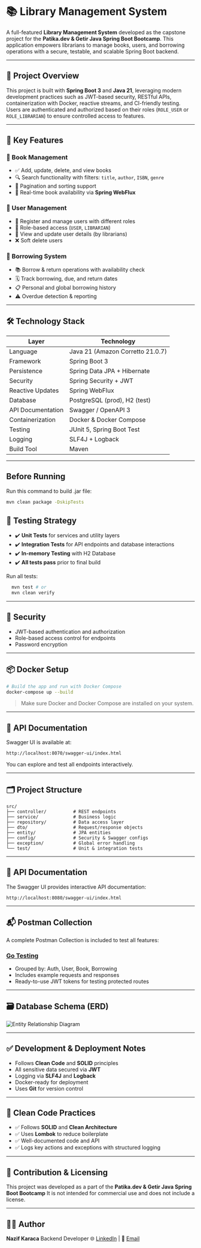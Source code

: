 # 📚 Library Management System

A full-featured **Library Management System** developed as the capstone project for the **Patika.dev & Getir Java Spring Boot Bootcamp**. This application empowers librarians to manage books, users, and borrowing operations with a secure, testable, and scalable Spring Boot backend.

---

## 🧭 Project Overview

This project is built with **Spring Boot 3** and **Java 21**, leveraging modern development practices such as JWT-based security, RESTful APIs, containerization with Docker, reactive streams, and CI-friendly testing. Users are authenticated and authorized based on their roles (`ROLE_USER` or `ROLE_LIBRARIAN`) to ensure controlled access to features.

---

## 🎯 Key Features

### 📕 Book Management
- ✅ Add, update, delete, and view books
- 🔍 Search functionality with filters: `title`, `author`, `ISBN`, `genre`
- 📄 Pagination and sorting support
- 🔄 Real-time book availability via **Spring WebFlux**

### 👤 User Management
- 👥 Register and manage users with different roles
- 🔐 Role-based access (`USER`, `LIBRARIAN`)
- 🧾 View and update user details (by librarians)
- ❌ Soft delete users

### 🔄 Borrowing System
- 📚 Borrow & return operations with availability check
- 🗓️ Track borrowing, due, and return dates
- 📋 Personal and global borrowing history
- ⚠️ Overdue detection & reporting

---

## 🛠️ Technology Stack

| Layer              | Technology                       |
|-------------------|-----------------------------------|
| Language           | Java 21 (Amazon Corretto 21.0.7)                         |
| Framework          | Spring Boot 3                    |
| Persistence        | Spring Data JPA + Hibernate      |
| Security           | Spring Security + JWT            |
| Reactive Updates   | Spring WebFlux                   |
| Database           | PostgreSQL (prod), H2 (test)     |
| API Documentation  | Swagger / OpenAPI 3              |
| Containerization   | Docker & Docker Compose          |
| Testing            | JUnit 5, Spring Boot Test         |
| Logging            | SLF4J + Logback                  |
| Build Tool         | Maven                            |

---

## Before Running

Run this command to build .jar file:
```bash
mvn clean package -DskipTests 
```


## 🧪 Testing Strategy

- ✔️ **Unit Tests** for services and utility layers
- ✔️ **Integration Tests** for API endpoints and database interactions
- ✔️ **In-memory Testing** with H2 Database
- ✔️ **All tests pass** prior to final build

Run all tests:
```bash
  mvn test # or
  mvn clean verify
```
---

## 🔐 Security

- JWT-based authentication and authorization
- Role-based access control for endpoints
- Password encryption

---

## 📦 Docker Setup

```bash
# Build the app and run with Docker Compose
docker-compose up --build
````

> Make sure Docker and Docker Compose are installed on your system.

---

## 📡 API Documentation

Swagger UI is available at:

```
http://localhost:8070/swagger-ui/index.html
```

You can explore and test all endpoints interactively.

---

## 🗂️ Project Structure

```
src/
├── controller/          # REST endpoints
├── service/             # Business logic
├── repository/          # Data access layer
├── dto/                 # Request/response objects
├── entity/              # JPA entities
├── config/              # Security & Swagger configs
├── exception/           # Global error handling
└── test/                # Unit & integration tests
```

---

## 📑 API Documentation

The Swagger UI provides interactive API documentation:
```
http://localhost:8080/swagger-ui/index.html
````

---

## 📬 Postman Collection

A complete Postman Collection is included to test all features: <h3><a href="https://postman.co/workspace/Personal-Workspace~df22195b-a6bf-4bb0-8f17-2502150396c2/collection/35081217-2e7edf5a-ccfd-4666-8b56-a3d826bb14bd?action=share&creator=35081217&active-environment=35081217-fc0abc9e-3263-4c57-9621-4ff61e38a93e">Go Testing</a></h3>

* Grouped by: Auth, User, Book, Borrowing
* Includes example requests and responses
* Ready-to-use JWT tokens for testing protected routes

---

## 🗃️ Database Schema (ERD)

![Entity Relationship Diagram](https://github.com/user-attachments/assets/55a993a1-ce77-4d19-8ecc-1aedab0a03c1)

---

## ✅ Development & Deployment Notes

* Follows **Clean Code** and **SOLID** principles
* All sensitive data secured via **JWT**
* Logging via **SLF4J** and **Logback**
* Docker-ready for deployment
* Uses **Git** for version control

---

## 🧹 Clean Code Practices

* ✅ Follows **SOLID** and **Clean Architecture**
* ✅ Uses **Lombok** to reduce boilerplate
* ✅ Well-documented code and API
* ✅ Logs key actions and exceptions with structured logging

---

## 🤝 Contribution & Licensing

This project was developed as a part of the **Patika.dev & Getir Java Spring Boot Bootcamp**
It is not intended for commercial use and does not include a license.

---

## 👨‍💻 Author

**Nazif Karaca**
Backend Developer
🌐 [LinkedIn](https://www.linkedin.com/in/nazifkaraca/) | 📨 [Email](mailto:nazif808@gmail.com)


